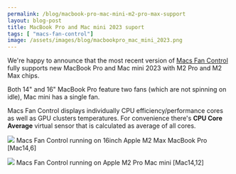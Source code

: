 ```yaml
---
permalink: /blog/macbook-pro-mac-mini-m2-pro-max-support
layout: blog-post
title: MacBook Pro and Mac mini 2023 suport
tags: [ "macs-fan-control"]
image: /assets/images/blog/macbookpro_mac_mini_2023.png
---
```


We're happy to announce that the most recent version of <a href="{% link macs-fan-control/index.html %}">Macs Fan Control</a> fully supports new MacBook Pro and Mac mini 2023 with M2 Pro and M2 Max chips. 

<!--more-->

Both 14" and 16" MacBook Pro feature two fans (which are not spinning on idle), Mac mini has a single fan.

Macs Fan Control displays individually CPU efficiency/performance cores as well as GPU clusters temperatures. For convenience there's **CPU Core Average** virtual sensor that is calculated as average of all cores.

<p class="text-center">
    <img src="/assets/images/blog/macbookpro_2023.png" data-rjs="2">
    <span class="font-xs">Macs Fan Control running on 16inch Apple M2 Max MacBook Pro [Mac14,6]</span>
</p>

<p class="text-center">
    <img src="/assets/images/blog/macmini_2023.png">
    <span class="font-xs">Macs Fan Control running on Apple M2 Pro Mac mini [Mac14,12]</span>
</p>